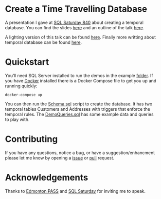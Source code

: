 # Create a Time Travelling Database
A presentation I gave at [SQL Saturday 840](https://www.sqlsaturday.com/840/eventhome.aspx) about creating a temporal database.  You can find the slides [here](Slides/SQL%20Saturday%20840.pdf) and an outline of the talk [here](Slides/Talk%20Outline.txt).

A lighting version of this talk can be found [here](https://github.com/saturdaymp-examples/a-brief-history-of-the-creation-of-a-time-traveling-database).  Finally more writting about temporal database can be found [here](https://nftb.saturdaymp.com/temporal-database-design/).

# Quickstart
You'll need SQL Server installed to run the demos in the example [folder](Example).  If you have [Docker](https://www.docker.com/) installed there is a Docker Compose file to get you up and running quickly:

````
docker-compose up
````

You can then run the [Schema.sql](Schema.sql) script to create the database.  It has two temporal tables Customers and Addresses with triggers that enforce the temporal rules.  The [DemoQueries.sql](DemoQueries.sql) has some example data and queries to play with.

# Contributing
If you have any questions, notice a bug, or have a suggestion/enhancment please let me know by opening a [issue](https://github.com/saturdaymp-examples/create-a-time-travelling-database/issues) or [pull](https://github.com/saturdaymp-examples/create-a-time-travelling-database/pulls) request.

# Acknowledgements
Thanks to [Edmonton PASS](https://edmpass.pass.org/) and [SQL Saturday](https://www.sqlsaturday.com/) for inviting me to speak.
